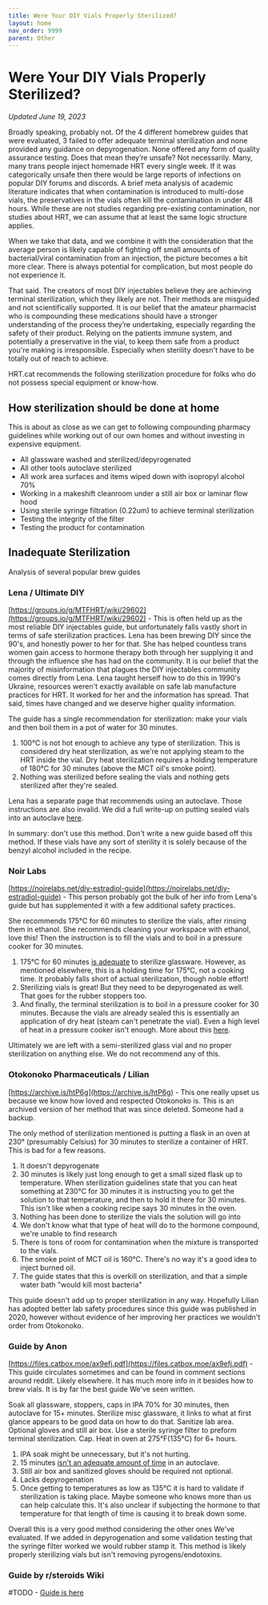 ```yaml
---
title: Were Your DIY Vials Properly Sterilized?
layout: home
nav_order: 9999
parent: Other
---
```


# Were Your DIY Vials Properly Sterilized?
_Updated June 19, 2023_

Broadly speaking, probably not. Of the 4 different homebrew guides that were evaluated, 3 failed to offer adequate terminal sterilization and none provided any guidance on depyrogenation. None offered any form of quality assurance testing. Does that mean they’re unsafe? Not necessarily. Many, many trans people inject homemade HRT every single week. If it was categorically unsafe then there would be large reports of infections on popular DIY forums and discords. A brief meta analysis of academic literature indicates that when contamination is introduced to multi-dose vials, the preservatives in the vials often kill the contamination in under 48 hours. While these are not studies regarding pre-existing contamination, nor studies about HRT, we can assume that at least the same logic structure applies. 

When we take that data, and we combine it with the consideration that the average person is likely capable of fighting off small amounts of bacterial/viral contamination from an injection, the picture becomes a bit more clear. There is always potential for complication, but most people do not experience it. 

That said. The creators of most DIY injectables believe they are achieving terminal sterilization, which they likely are not. Their methods are misguided and not scientifically supported. It is our belief that the amateur pharmacist who is compounding these medications should have a stronger understanding of the process they’re undertaking, especially regarding the safety of their product. Relying on the patients immune system, and potentially a preservative in the vial, to keep them safe from a product you're making is irresponsible. Especially when sterility doesn't have to be totally out of reach to achieve. 

  HRT.cat recommends the following sterilization procedure for folks who do not possess special equipment or know-how. 

## How sterilization should be done at home

This is about as close as we can get to following compounding pharmacy guidelines while working out of our own homes and without investing in expensive equipment.

* All glassware washed and sterilized/depyrogenated
* All other tools autoclave sterilized
* All work area surfaces and items wiped down with isopropyl alcohol 70%
* Working in a makeshift cleanroom under a still air box or laminar flow hood
* Using sterile syringe filtration (0.22um) to achieve terminal sterilization
* Testing the integrity of the filter
* Testing the product for contamination

## Inadequate Sterilization

Analysis of several popular brew guides

### Lena / Ultimate DIY

[https://groups.io/g/MTFHRT/wiki/29602](https://groups.io/g/MTFHRT/wiki/29602) - This is often held up as the most reliable DIY injectables guide, but unfortunately falls vastly short in terms of safe sterilization practices. Lena has been brewing DIY since the 90's, and honestly power to her for that. She has helped countless trans women gain access to hormone therapy both through her supplying it and through the influence she has had on the community. It is our belief that the majority of misinformation that plagues the DIY injectables community comes directly from Lena. Lena taught herself how to do this in 1990's Ukraine, resources weren't exactly available on safe lab manufacture practices for HRT. It worked for her and the information has spread. That said, times have changed and we deserve higher quality information.

The guide has a single recommendation for sterilization: make your vials and then boil them in a pot of water for 30 minutes. 

1. 100°C is not hot enough to achieve any type of sterilization. This is considered dry heat sterilization, as we're not applying steam to the HRT inside the vial. Dry heat sterilization requires a holding temperature of 180°C for 30 minutes (above the MCT oil's smoke point). 
2. Nothing was sterilized before sealing the vials and nothing gets sterilized after they're sealed. 

Lena has a separate page that recommends using an autoclave. Those instructions are also invalid. We did a full write-up on putting sealed vials into an autoclave [here](/other/lena).
                                                         
In summary: don't use this method. Don't write a new guide based off this method. If these vials have any sort of sterility it is solely because of the benzyl alcohol included in the recipe. 

### Noir Labs

[https://noirelabs.net/diy-estradiol-guide](https://noirelabs.net/diy-estradiol-guide) - This person probably got the bulk of her info from Lena's guide but has supplemented it with a few additional safety practices.

She recommends 175°C for 60 minutes to sterilize the vials, after rinsing them in ethanol. She recommends cleaning your workspace with ethanol, love this! Then the instruction is to fill the vials and to boil in a pressure cooker for 30 minutes.

1. 175°C for 60 minutes [is adequate](/topics/sterilization_temps) to sterilize glassware. However, as mentioned elsewhere, this is a holding time for 175°C, not a cooking time. It probably falls short of actual sterilization, though noble effort!
2. Sterilizing vials is great! But they need to be depyrogenated as well. That goes for the rubber stoppers too. 
3. And finally, the terminal sterilization is to boil in a pressure cooker for 30 minutes. Because the vials are already sealed this is essentially an application of dry heat (steam can't penetrate the vial). Even a high level of heat in a pressure cooker isn't enough. More about this [here](/other/lena).

Ultimately we are left with a semi-sterilized glass vial and no proper sterilization on anything else. We do not recommend any of this.

### Otokonoko Pharmaceuticals / Lilian

[https://archive.is/htP6g](https://archive.is/htP6g) - This one really upset us because we know how loved and respected Otokonoko is. This is an archived version of her method that was since deleted. Someone had a backup. 

The only method of sterilization mentioned is putting a flask in an oven at 230° (presumably Celsius) for 30 minutes to sterilize a container of HRT. This is bad for a few reasons. 

1. It doesn't depyrogenate
2. 30 minutes is likely just long enough to get a small sized flask up to temperature. When sterilization guidelines state that you can heat something at 230°C for 30 minutes it is instructing you to get the solution to that temperature, and then to hold it there for 30 minutes. This isn't like when a cooking recipe says 30 minutes in the oven. 
2. Nothing has been done to sterilize the vials the solution will go into
3. We don't know what that type of heat will do to the hormone compound, we're unable to find research
4. There is tons of room for contamination when the mixture is transported to the vials.
5. The smoke point of MCT oil is 160°C. There's no way it's a good idea to inject burned oil.
6. The guide states that this is overkill on sterilization, and that a simple water bath "would kill most bacteria"

This guide doesn't add up to proper sterilization in any way. Hopefully Lilian has adopted better lab safety procedures since this guide was published in 2020, however without evidence of her improving her practices we wouldn't order from Otokonoko.
                
### Guide by Anon

[https://files.catbox.moe/ax9efj.pdf](https://files.catbox.moe/ax9efj.pdf) - This guide circulates sometimes and can be found in comment sections around reddit. Likely elsewhere. It has much more info in it besides how to brew vials. It is by far the best guide We've seen written. 
               
Soak all glassware, stoppers, caps in IPA 70% for 30 minutes, then autoclave for 15+ minutes. Sterilize misc glassware, it links to what at first glance appears to be good data on how to do that. Sanitize lab area. Optional gloves and still air box. Use a sterile syringe filter to preform terminal sterilization. Cap. Heat in oven at 275°F(135°C) for 6+ hours.

1. IPA soak might be unnecessary, but it's not hurting. 
2. 15 minutes [isn't an adequate amount of time](/topics/sterilization_temps#steam--autoclave) in an autoclave. 
3. Still air box and sanitized gloves should be required not optional.
4. Lacks depyrogenation
5. Once getting to temperatures as low as 135°C it is hard to validate if sterilization is taking place. Maybe someone who knows more than us can help calculate this. It's also unclear if subjecting the hormone to that temperature for that length of time is causing it to break down some.

Overall this is a very good method considering the other ones We've evaluated. If we added in depyrogenation and some validation testing that the syringe filter worked we would rubber stamp it. This method is likely properly sterilizing vials but isn't removing pyrogens/endotoxins. 

### Guide by r/steroids Wiki

#TODO - [Guide is here](https://www.reddit.com/r/steroids/wiki/homebrew/list/#wiki_homebrew)


